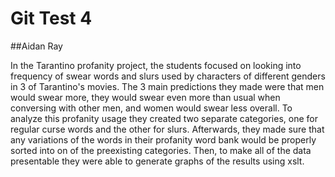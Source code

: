 # Git Test 4
##Aidan Ray

In the Tarantino profanity project, the students focused on looking into frequency of swear words and slurs used by characters of different genders in 3 of Tarantino's movies.
The 3 main predictions they made were that men would swear more, they would swear even more than usual when conversing with other men, and women would swear less overall.
To analyze this profanity usage they created two separate categories, one for regular curse words and the other for slurs.
Afterwards, they made sure that any variations of the words in their profanity word bank would be properly sorted into on of the preexisting categories.
Then, to make all of the data presentable they were able to generate graphs of the results using xslt.
